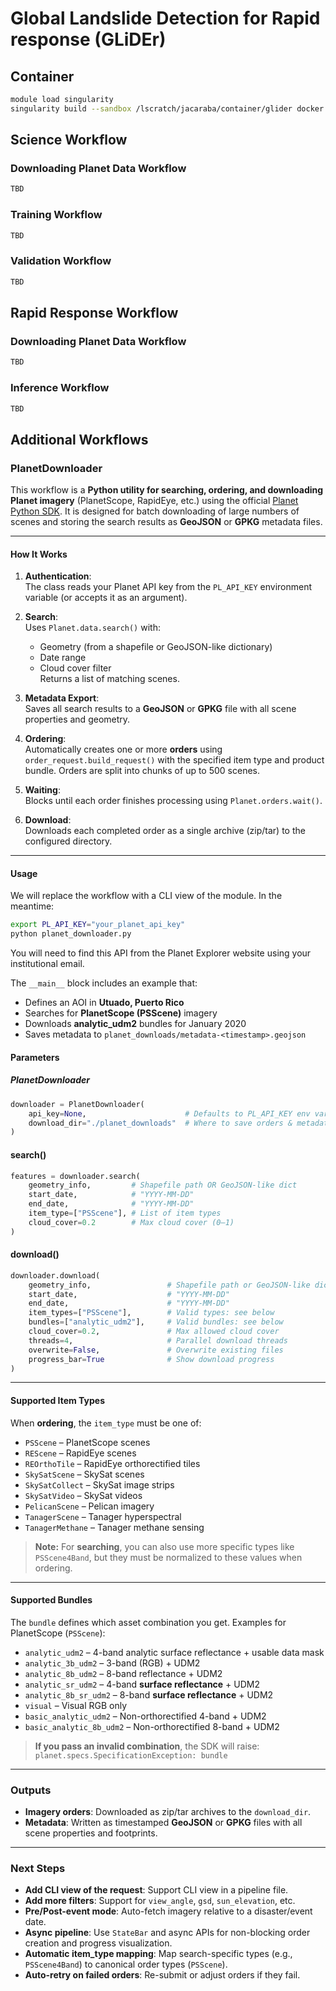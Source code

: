 # Global Landslide Detection for Rapid response (GLiDEr)

## Container

```bash
module load singularity
singularity build --sandbox /lscratch/jacaraba/container/glider docker://nasanccs/glider:v100
```

## Science Workflow

### Downloading Planet Data Workflow

```bash
TBD
```

### Training Workflow

```bash
TBD
```

### Validation Workflow

```bash
TBD
```

## Rapid Response Workflow

### Downloading Planet Data Workflow

```bash
TBD
```

### Inference Workflow

```bash
TBD
```

## Additional Workflows


### PlanetDownloader

This workflow is a **Python utility for searching, ordering, and downloading Planet imagery** (PlanetScope, RapidEye, etc.) using the official [Planet Python SDK](https://developers.planet.com/docs/apis/quickstart/). It is designed for batch downloading of large numbers of scenes and storing the search results as **GeoJSON** or **GPKG** metadata files.

---

#### How It Works

1. **Authentication**:  
   The class reads your Planet API key from the `PL_API_KEY` environment variable (or accepts it as an argument).

2. **Search**:  
   Uses `Planet.data.search()` with:
   - Geometry (from a shapefile or GeoJSON-like dictionary)
   - Date range
   - Cloud cover filter  
   Returns a list of matching scenes.

3. **Metadata Export**:  
   Saves all search results to a **GeoJSON** or **GPKG** file with all scene properties and geometry.

4. **Ordering**:  
   Automatically creates one or more **orders** using `order_request.build_request()` with the specified item type and product bundle. Orders are split into chunks of up to 500 scenes.

5. **Waiting**:  
   Blocks until each order finishes processing using `Planet.orders.wait()`.

6. **Download**:  
   Downloads each completed order as a single archive (zip/tar) to the configured directory.

---

#### Usage

We will replace the workflow with a CLI view of the module. In the meantime:

```bash
export PL_API_KEY="your_planet_api_key"
python planet_downloader.py
````

You will need to find this API from the Planet Explorer website using your
institutional email.

The `__main__` block includes an example that:

* Defines an AOI in **Utuado, Puerto Rico**
* Searches for **PlanetScope (PSScene)** imagery
* Downloads **analytic\_udm2** bundles for January 2020
* Saves metadata to `planet_downloads/metadata-<timestamp>.geojson`

#### Parameters

##### **PlanetDownloader**

```python
downloader = PlanetDownloader(
    api_key=None,                      # Defaults to PL_API_KEY env var
    download_dir="./planet_downloads"  # Where to save orders & metadata
)
```

#### **search()**

```python
features = downloader.search(
    geometry_info,         # Shapefile path OR GeoJSON-like dict
    start_date,            # "YYYY-MM-DD"
    end_date,              # "YYYY-MM-DD"
    item_type=["PSScene"], # List of item types
    cloud_cover=0.2        # Max cloud cover (0–1)
)
```

#### **download()**

```python
downloader.download(
    geometry_info,                 # Shapefile path or GeoJSON-like dict
    start_date,                    # "YYYY-MM-DD"
    end_date,                      # "YYYY-MM-DD"
    item_types=["PSScene"],        # Valid types: see below
    bundles=["analytic_udm2"],     # Valid bundles: see below
    cloud_cover=0.2,               # Max allowed cloud cover
    threads=4,                     # Parallel download threads
    overwrite=False,               # Overwrite existing files
    progress_bar=True              # Show download progress
)
```

---

#### Supported Item Types

When **ordering**, the `item_type` must be one of:

* `PSScene` – PlanetScope scenes
* `REScene` – RapidEye scenes
* `REOrthoTile` – RapidEye orthorectified tiles
* `SkySatScene` – SkySat scenes
* `SkySatCollect` – SkySat image strips
* `SkySatVideo` – SkySat videos
* `PelicanScene` – Pelican imagery
* `TanagerScene` – Tanager hyperspectral
* `TanagerMethane` – Tanager methane sensing

> **Note:**
> For **searching**, you can also use more specific types like `PSScene4Band`, but they must be normalized to these values when ordering.

---

#### Supported Bundles

The `bundle` defines which asset combination you get. Examples for PlanetScope (`PSScene`):

* `analytic_udm2` – 4-band analytic surface reflectance + usable data mask
* `analytic_3b_udm2` – 3-band (RGB) + UDM2
* `analytic_8b_udm2` – 8-band reflectance + UDM2
* `analytic_sr_udm2` – 4-band **surface reflectance** + UDM2
* `analytic_8b_sr_udm2` – 8-band **surface reflectance** + UDM2
* `visual` – Visual RGB only
* `basic_analytic_udm2` – Non-orthorectified 4-band + UDM2
* `basic_analytic_8b_udm2` – Non-orthorectified 8-band + UDM2

> **If you pass an invalid combination**, the SDK will raise:
> `planet.specs.SpecificationException: bundle`

---

### Outputs

* **Imagery orders**: Downloaded as zip/tar archives to the `download_dir`.
* **Metadata**: Written as timestamped **GeoJSON** or **GPKG** files with all scene properties and footprints.

---

### Next Steps

* **Add CLI view of the request**:
  Support CLI view in a pipeline file.
* **Add more filters**:
  Support for `view_angle`, `gsd`, `sun_elevation`, etc.
* **Pre/Post-event mode**:
  Auto-fetch imagery relative to a disaster/event date.
* **Async pipeline**:
  Use `StateBar` and async APIs for non-blocking order creation and progress visualization.
* **Automatic item\_type mapping**:
  Map search-specific types (e.g., `PSScene4Band`) to canonical order types (`PSScene`).
* **Auto-retry on failed orders**:
  Re-submit or adjust orders if they fail.
